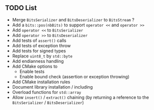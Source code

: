 ## TODO List
- Merge `BitsSerializer` and `BitsDeserializer` to `BitsStream` ?
- Add a `bits::pos(nbBits)` to support `operator <<` and  `operator >>`
- Add `operator <<` to `BitsSerializer`
- Add `operator >>` to `BitsDeserializer`
- Add tests of `assert()` calls
- Add tests of exception throw
- Add tests for signed types
- Replace `uint8_t` by `std::byte`
- Add endianness handling
- Add CMake options to
  - Enable tests
  - Enable bound check (assertion or exception throwing)
- Add CMake installation rules
- Document library installation / including
- Overload functions for `std::array`
- Allow `insert()` / `extract()` chaining (by returning a reference to the `BitsSerializer` / `BitsDeserializer`)